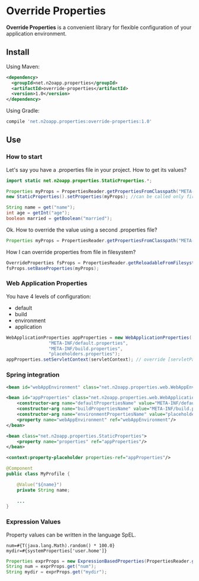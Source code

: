 # Override Properties

**Override Properties** is a convenient library for flexible configuration of your application environment.

## Install

Using Maven: 
```xml
<dependency>
  <groupId>net.n2oapp.properties</groupId>  
  <artifactId>override-properties</artifactId>
  <version>1.0</version>
</dependency>
```

Using Gradle:
```groovy
compile 'net.n2oapp.properties:override-properties:1.0'
```

## Use

### How to start

Let's say you have a .properties file in your project. How to get its values?

```java
import static net.n2oapp.properties.StaticProperties.*;

Properties myProps = PropertiesReader.getPropertiesFromClasspath("META-INF/my.properties"); //load properties from file in classpath
new StaticProperties().setProperties(myProps); //can be called only first once

String name = get("name");
int age = getInt("age");
boolean married = getBoolean("married");

```

Ok. How to override the value using a second .properties file?

```java
Properties myProps = PropertiesReader.getPropertiesFromClasspath("META-INF/override.properties", "META-INF/my.properties");
```

How I can override properties from file in filesystem?

```java
OverrideProperties fsProps = PropertiesReader.getReloadableFromFilesystem("/env/placeholders.properties", 60);  // reload file every 60 seconds
fsProps.setBaseProperties(myProps);
```

### Web Application Properties 

You have 4 levels of configuration:
* default
* build
* environment
* application

```java
WebApplicationProperties appProperties = new WebApplicationProperties(
                "META-INF/default.properties",
                "META-INF/build.properties",
                "placeholders.properties");
appProperties.setServletContext(servletContext); // override [servletPath].properties                
```

### Spring integration

```xml
<bean id="webAppEnvironment" class="net.n2oapp.properties.web.WebAppEnvironment"/>

<bean id="appProperties" class="net.n2oapp.properties.web.WebApplicationProperties">
    <constructor-arg name="defaultPropertiesName" value="META-INF/default.properties"/>
    <constructor-arg name="buildPropertiesName" value="META-INF/build.properties"/>
    <constructor-arg name="environmentPropertiesName" value="placeholders.properties"/>
    <property name="webAppEnvironment" ref="webAppEnvironment"/>
</bean>

<bean class="net.n2oapp.properties.StaticProperties">
    <property name="properties" ref="appProperties"/>
</bean>

<context:property-placeholder properties-ref="appProperties"/>
```

```java
@Component
public class MyProfile {

    @Value("${name}")
    private String name;
     
    ...
}
```

### Expression Values

Property values can be written in the language SpEL.
```
num=#{T(java.lang.Math).random() * 100.0}
mydir=#{systemProperties['user.home']}
```

```java
Properties exprProps = new ExpressionBasedProperties(PropertiesReader.getPropertiesFromClasspath("META-INF/expression.properties"));
String num = exprProps.get("num");
String mydir = exprProps.get("mydir");
```